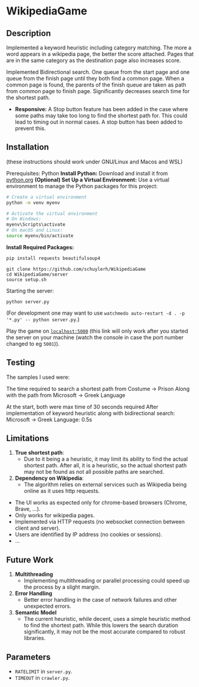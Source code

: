 # WikipediaGame


## Description

Implemented a keyword heuristic including category matching. The more a word appears in a wikipedia page, the better the score attached. Pages that are in the same category as the destination page also increases score. 

Implemented Bidirectional search. One queue from the start page and one queue from the finish page until they both find a common page. When a common page is found, the parents of the finish queue are taken as path from common page to finish page. Significantly decreases search time for the shortest path. 

- **Responsive:** A Stop button feature has been added in the case where some paths may take too long to find the shortest path for. This could lead to timing out in normal cases. A stop button has been added to prevent this. 
## Installation

(these instructions should work under GNU/Linux and Macos and WSL)

Prerequisites: Python
**Install Python:**
Download and install it from [python.org](https://www.python.org/downloads/)
**(Optional) Set Up a Virtual Environment:**
Use a virtual environment to manage the Python packages for this project:
```bash
# Create a virtual environment
python -m venv myenv

# Activate the virtual environment
# On Windows:
myenv\Scripts\activate
# On macOS and Linux:
source myenv/bin/activate
```
**Install Required Packages:**
```bash
pip install requests beautifulsoup4 
```

```
git clone https://github.com/schuylerh/WikipediaGame
cd WikipediaGame/server
source setup.sh
```

Starting the server:

```
python server.py
```

(For development one may want to use `watchmedo auto-restart -d . -p '*.py' -- python server.py`.)


Play the game on [`localhost:5000`](http://127.0.0.1:5000/) (this link will only work after you started the server on your machine (watch the console in case the port number changed to eg `5001`)).

## Testing

The samples I used were:

The time required to search a shortest path from Costume -> Prison
Along with the path from Microsoft -> Greek Language

At the start, both were max time of 30 seconds required
After implementation of keyword heuristic along with bidirectional search:
Microsoft -> Greek Language: 0.5s
## Limitations

1. **True shortest path**: 
    - Due to it being a a heuristic, it may limit its ability to find the actual shortest path. After all, it is a heuristic, so the actual shortest path may not be found as not all possible paths are searched.
2. **Dependency on Wikipedia**:
    - The algorithm relies on external services such as Wikipedia being online as it uses http requests.

- The UI works as expected only for chrome-based browsers (Chrome, Brave, ...).
- Only works for wikipedia pages.
- Implemented via HTTP requests (no websocket connection between client and server).
- Users are identified by IP address (no cookies or sessions).
- ...

## Future Work
1. **Multithreading**
    - Implementing multithreading or parallel processing could speed up the process by a slight margin.
2. **Error Handling**
    - Better error handling in the case of network failures and other unexpected errors.
3. **Semantic Model**
    - The current heuristic, while decent, uses a simple heuristic method to find the shortest path. While this lowers the search duration significantly, it may not be the most accurate compared to robust libraries.

## Parameters

- `RATELIMIT` in `server.py`.
- `TIMEOUT` in `crawler.py`.




